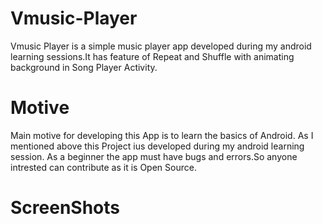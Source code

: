 # Vmusic-Player
Vmusic Player is a simple music player app developed during my android learning sessions.It has feature of Repeat and Shuffle with animating background in Song Player Activity.


# Motive
Main motive for developing this App is to learn the basics of Android. As I mentioned above this Project ius developed during my android learning session. As a beginner the app must have bugs and errors.So anyone intrested can contribute as it is Open Source.


# ScreenShots

